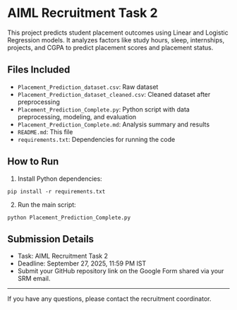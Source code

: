 # AIML Recruitment Task 2

This project predicts student placement outcomes using Linear and Logistic Regression models. It analyzes factors like study hours, sleep, internships, projects, and CGPA to predict placement scores and placement status.

## Files Included

- `Placement_Prediction_dataset.csv`: Raw dataset  
- `Placement_Prediction_dataset_cleaned.csv`: Cleaned dataset after preprocessing  
- `Placement_Prediction_Complete.py`: Python script with data preprocessing, modeling, and evaluation  
- `Placement_Prediction_Complete.md`: Analysis summary and results  
- `README.md`: This file  
- `requirements.txt`: Dependencies for running the code

## How to Run

1. Install Python dependencies:
```
pip install -r requirements.txt
```
2. Run the main script:
```
python Placement_Prediction_Complete.py
```

## Submission Details

- Task: AIML Recruitment Task 2  
- Deadline: September 27, 2025, 11:59 PM IST  
- Submit your GitHub repository link on the Google Form shared via your SRM email.

---

If you have any questions, please contact the recruitment coordinator.
